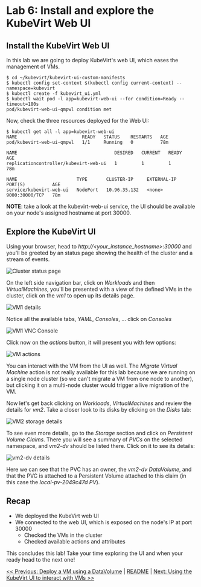 # Lab 6: Install and explore the KubeVirt Web UI

## Install the KubeVirt Web UI

In this lab we are going to deploy KubeVirt's web UI, which eases the management of VMs.

```console
$ cd ~/kubevirt/kubevirt-ui-custom-manifests
$ kubectl config set-context $(kubectl config current-context) --namespace=kubevirt
$ kubectl create -f kubevirt_ui.yml
$ kubectl wait pod -l app=kubevirt-web-ui --for condition=Ready --timeout=180s
pod/kubevirt-web-ui-qmpwl condition met
```

Now, check the three resources deployed for the Web UI:

```console
$ kubectl get all -l app=kubevirt-web-ui
NAME                        READY   STATUS    RESTARTS   AGE
pod/kubevirt-web-ui-qmpwl   1/1     Running   0          78m

NAME                                    DESIRED   CURRENT   READY   AGE
replicationcontroller/kubevirt-web-ui   1         1         1       78m

NAME                      TYPE       CLUSTER-IP     EXTERNAL-IP   PORT(S)          AGE
service/kubevirt-web-ui   NodePort   10.96.35.132   <none>        9000:30000/TCP   78m
```

**NOTE**: take a look at the kubevirt-web-ui service, the UI should be available on your node's assigned hostname at port 30000.

## Explore the KubeVirt UI

Using your browser, head to *http://<your_instance_hostname>:30000* and you'll be greeted by an status page showing the health of the cluster and a stream of events.

![Cluster status page](images/kwebui-01.png)

On the left side navigation bar, click on *Workloads* and then *VirtualMachines*, you'll be presented with a view of the defined VMs in the cluster, click on the *vm1* to open up its details page.

![VM1 details](images/kwebui-02.png)

Notice all the available tabs, *YAML*, *Consoles*, ... click on *Consoles*

![VM1 VNC Console](images/kwebui-03.png)

Click now on the *actions* button, it will present you with few options:

![VM actions](images/kwebui-04.png)

You can interact with the VM from the UI as well. The *Migrate Virtual Machine* action is not really available for this lab because we are running on a single node cluster (so we can't migrate a VM from one node to another), but clicking it on a multi-node cluster would trigger a live migration of the VM.

Now let's get back clicking on *Workloads*, *VirtualMachines* and review the details for *vm2*. Take a closer look to its disks by clicking on the *Disks* tab:

![VM2 storage details](images/kwebui-05.png)

To see even more details, go to the *Storage* section and click on *Persistent Volume Claims*. There you will see a summary of *PVCs* on the selected namespace, and *vm2-dv* should be listed there. Click on it to see its details:

![vm2-dv details](images/kwebui-06.png)

Here we can see that the PVC has an owner, the *vm2-dv* *DataVolume*, and that the PVC is attached to a Persistent Volume attached to this claim (in this case the *local-pv-2049c47d* *PV*).

## Recap

* We deployed the KubeVirt web UI
* We connected to the web UI, which is exposed on the node's IP at port 30000
  * Checked the VMs in the cluster
  * Checked available actions and attributes

This concludes this lab! Take your time exploring the UI and when your ready head to the next one!

[<< Previous: Deploy a VM using a DataVolume](../lab5/lab5.md) | [README](../../README.md) | [Next: Using the KubeVirt UI to interact with VMs >>](../lab7/lab7.md)
